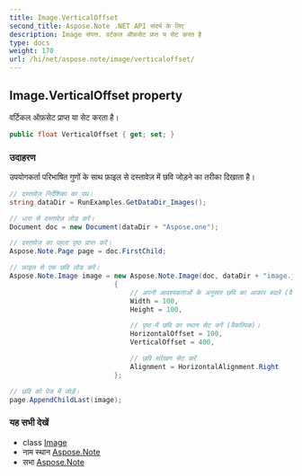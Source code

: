 ```yaml
---
title: Image.VerticalOffset
second_title: Aspose.Note .NET API संदर्भ के लिए
description: Image संपत्त. वर्टकल ऑफ़सेट प्रप्त य सेट करत है
type: docs
weight: 170
url: /hi/net/aspose.note/image/verticaloffset/
---
```

## Image.VerticalOffset property

वर्टिकल ऑफ़सेट प्राप्त या सेट करता है।

```csharp
public float VerticalOffset { get; set; }
```

### उदाहरण

उपयोगकर्ता परिभाषित गुणों के साथ फ़ाइल से दस्तावेज़ में छवि जोड़ने का तरीका दिखाता है।

```csharp
// दस्तावेज़ निर्देशिका का पथ।
string dataDir = RunExamples.GetDataDir_Images();

// धारा से दस्तावेज़ लोड करें।
Document doc = new Document(dataDir + "Aspose.one");

// दस्तावेज़ का पहला पृष्ठ प्राप्त करें।
Aspose.Note.Page page = doc.FirstChild;

// फ़ाइल से एक छवि लोड करें।
Aspose.Note.Image image = new Aspose.Note.Image(doc, dataDir + "image.jpg")
                          {
                              // अपनी आवश्यकताओं के अनुसार छवि का आकार बदलें (वैकल्पिक)।
                              Width = 100,
                              Height = 100,

                              // पृष्ठ में छवि का स्थान सेट करें (वैकल्पिक)।
                              HorizontalOffset = 100,
                              VerticalOffset = 400,

                              // छवि संरेखण सेट करें
                              Alignment = HorizontalAlignment.Right
                          };

// छवि को पेज में जोड़ें।
page.AppendChildLast(image);
```

### यह सभी देखें

* class [Image](../)
* नाम स्थान [Aspose.Note](../../image/)
* सभा [Aspose.Note](../../../)


